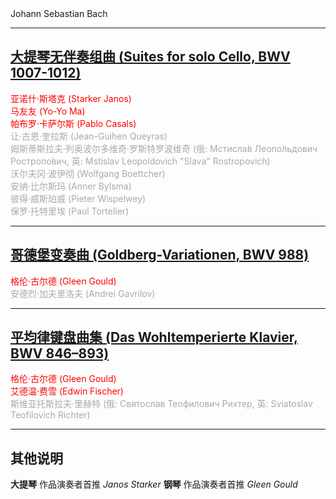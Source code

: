 <div class="composer">Johann Sebastian Bach</div>

---

## [大提琴无伴奏组曲 (Suites for solo Cello, BWV 1007-1012)](1007_1012.html)
<font color="red">
亚诺什·斯塔克 (Starker Janos)<br />
马友友 (Yo-Yo Ma)<br />
帕布罗·卡萨尔斯 (Pablo Casals)<br />
</font>
<font color="darkgray">
让·古恩·奎拉斯 (Jean-Guihen Queyras)<br />
姆斯蒂斯拉夫·列奥波尔多维奇·罗斯特罗波维奇 (俄: Мстисла́в Леопо́льдович Ростропо́вич, 英: Mstislav Leopoldovich "Slava" Rostropovich)<br/>
沃尔夫冈·波伊彻 (Wolfgang Boettcher)<br />
安纳·比尔斯玛 (Anner Bylsma)<br />
彼得·威斯珀威 (Pieter Wispelwey)<br />
保罗·托特里埃 (Paul Tortelier)<br />
</font>

---

## [哥德堡变奏曲 (Goldberg-Variationen, BWV 988)](988.html)
<font color="red">
格伦·古尔德 (Gleen Gould)<br />
</font>
<font color="darkgray">
安德烈·加夫里洛夫 (Andrei Gavrilov)<br />
</font>

---

## [平均律键盘曲集 (Das Wohltemperierte Klavier, BWV 846–893)](846_893.html)
<font color="red">
格伦·古尔德 (Gleen Gould)<br />
艾德温·费雪 (Edwin Fischer)<br />
</font>
<font color="darkgray">
斯维亚托斯拉夫·里赫特 (俄: Святослав Теофилович Рихтер, 英: Sviatoslav Teofilovich Richter)<br />
</font>

---

## 其他说明
**大提琴** 作品演奏者首推 *Janos Starker*
**钢琴** 作品演奏者首推 *Gleen Gould*